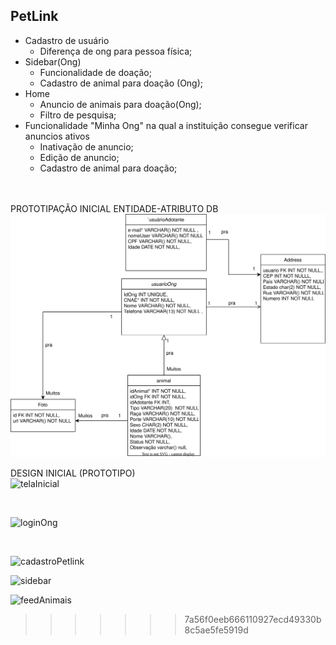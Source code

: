 ## PetLink
- Cadastro de usuário
  - Diferença de ong para pessoa física;
- Sidebar(Ong)
  - Funcionalidade de doação;
  - Cadastro de animal para doação (Ong);
- Home
  - Anuncio de animais para doação(Ong);
  - Filtro de pesquisa;
- Funcionalidade "Minha Ong" na qual a instituição consegue verificar anuncios ativos
  - Inativação de anuncio;
  - Edição de anuncio;
  - Cadastro de animal para doação;
<br>
<br>
PROTOTIPAÇÃO INICIAL ENTIDADE-ATRIBUTO DB
<br>
<img src="PetLink/images/modelagem.svg">

DESIGN INICIAL (PROTOTIPO)
<br>
![telaInicial](images/imagem_2023-09-13_210524947.png)

<br>

![loginOng](images/imagem_2023-09-13_210546636.png)

<br>

![cadastroPetlink](images/imagem_2023-09-13_210559466.png)
<br>

![sidebar](images/imagem_2023-09-13_210610180.png)
<br>

![feedAnimais](images/imagem_2023-09-13_210722087.png)


>>>>>>> 7a56f0eeb666110927ecd49330b8c5ae5fe5919d
